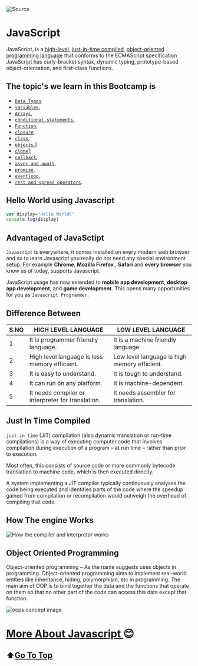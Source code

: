 
![Source](https://nadia-training.com/wp-content/uploads/2019/03/JavaScript-Essentials-Course.jpg)
# **JavaScript** 

JavaScript, is a [high-level](#difference-between), [just-in-time compiled](#just-in-time-compiled), [object-oriented programming language](#object-oriented-programming) that conforms to the ECMAScript specification JavaScript has curly-bracket syntax, dynamic typing, prototype-based object-orientation, and first-class functions.

## **The topic's we learn in this Bootcamp is**

* [`Data Types`](https://github.com/Actyv/Actyv-Bootcamp-Upgrade/blob/master/JS/2_Data_Types.md)
* [`variables`](https://github.com/Actyv/Actyv-Bootcamp-Upgrade/blob/master/JS/7_Variable.md),
* [`Arrays`](https://github.com/Actyv/Actyv-Bootcamp-Upgrade/blob/master/JS/9_Array.md),
* [`conditional statements`](https://github.com/Actyv/Actyv-Bootcamp-Upgrade/blob/master/JS/10.condition_statement.md),
* [`Function`](https://github.com/Actyv/Actyv-Bootcamp-Upgrade/blob/master/JS/3_Function.md),
* [`closure`](https://github.com/Actyv/Actyv-Bootcamp-Upgrade/blob/master/JS/5_Closure.md),
* [`class`](https://github.com/Actyv/Actyv-Bootcamp-Upgrade/blob/master/JS/4_Class_in_js.md),
* [`objects`](https://github.com/Actyv/Actyv-Bootcamp-Upgrade/blob/master/JS/objects.md),]
* [`clone`](https://github.com/Actyv/Actyv-Bootcamp-Upgrade/blob/master/JS/clone.md)];
* [`callback`](https://github.com/Actyv/Actyv-Bootcamp-Upgrade/blob/master/JS/6_Call_Back.md),
* [`async and await`](https://github.com/Actyv/Actyv-Bootcamp-Upgrade/blob/master/JS/asyncAndAwait.md),
* [`promise`](https://github.com/Actyv/Actyv-Bootcamp-Upgrade/blob/master/JS/12_Promise.md),
* [`eventloop`](https://github.com/Actyv/Actyv-Bootcamp-Upgrade/blob/master/JS/8_Event_loop.md),
* [`rest and spread operators`](https://github.com/Actyv/Actyv-Bootcamp-Upgrade/blob/master/JS/11_RestAndSpreadOperator.md).



## Hello World using Javascript

```js
var display="Hello World!"
console.log(display)
```

## **Advantaged of JavaSctipt**

`Javascript` is everywhere, it comes installed on every modern web browser and so to learn Javascript you really do not need any special environment setup. For example **Chrome**, **Mozilla Firefox** , **Safari** and **every browser** you know as of today, supports Javascript.

JavaScript usage has now extended to **mobile app development**, **desktop app development**, and **game development**. This opens many opportunities for you as `Javascript Programmer`.

## **Difference Between**
S.NO | HIGH LEVEL LANGUAGE | LOW LEVEL LANGUAGE
---------|----------|---------
 1 | It is programmer friendly language.	 | It is a machine friendly language.
 2  |   High level language is less memory efficient.| Low level language is high memory efficient.
 3  | It is easy to understand.	    |   It is tough to understand.
4   |   It can run on any platform.	    |   It is machine-dependent.
5   |   It needs compiler or interpreter for translation.	|   It needs assembler for translation.


## **Just In Time Compiled**
`just-in-time` (JIT) compilation (also dynamic translation or run-time compilations) is a way of executing computer code that involves compilation during execution of a program – at run time – rather than prior to execution.

Most often, this consists of source code or more commonly bytecode translation to machine code, which is then executed directly. 

A system implementing a JIT compiler typically continuously analyses the code being executed and identifies parts of the code where the speedup gained from compilation or recompilation would outweigh the overhead of compiling that code.

## How The engine Works
![How the compiler and interpretor works](https://miro.medium.com/proxy/1*VqHSZhJ93Vhijkm_VCjHsw.gif)



## **Object Oriented Programming**

Object-oriented programming – As the name suggests uses objects in programming. Object-oriented programming aims to implement real-world entities like inheritance, hiding, polymorphism, etc in programming. The main aim of OOP is to bind together the data and the functions that operate on them so that no other part of the code can access this data except that function.

![oops concept image](https://miro.medium.com/max/1000/1*y6Opk-cAQVe6uyKYH3306g.png)


# [More About Javascript ](https://github.com/Actyv/Actyv-Bootcamp-Upgrade/blob/master/JS/moreabout_js.md)😊   &nbsp;&nbsp;&nbsp;&nbsp;&nbsp;&nbsp;&nbsp;&nbsp;&nbsp;&nbsp;&nbsp;&nbsp;&nbsp;&nbsp;&nbsp;&nbsp;&nbsp;&nbsp;&nbsp;  
 ## ⬆️[Go To Top](#javascript)



